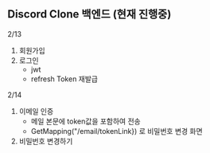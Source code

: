 ## Discord Clone 백엔드 (현재 진행중)
2/13 
1. 회원가입
2. 로그인
   - jwt
   - refresh Token 재발급

2/14 
1. 이메일 인증
   - 메일 본문에 token값을 포함하여 전송 
   - GetMapping("/email/tokenLink}) 로 비밀번호 변경 화면 
2. 비밀번호 변경하기

   
